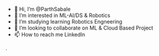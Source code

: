 - 👋 Hi, I’m @ParthSabale
- 👀 I’m interested in ML-AI/DS & Robotics
- 🌱 I’m studying learning Robotics Engneering
- 💞️ I’m looking to collaborate on ML & Cloud Based Project
- 📫 How to reach me LinkedIn 

<!---
ParthSabale/ParthSabale is a ✨ special ✨ repository because its `README.md` (this file) appears on your GitHub profile.
You can click the Preview link to take a look at your changes.
--->.
